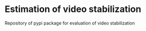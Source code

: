# Estimation of video stabilization
Repository of pypi package for evaluation of video stabilization

